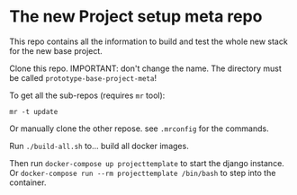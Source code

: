 # The new Project setup meta repo

This repo contains all the information to build and test the whole new stack
for the new base project.

Clone this repo. IMPORTANT: don't change the name. The directory must be called
``prototype-base-project-meta``!

To get all the sub-repos (requires ``mr`` tool):

```
mr -t update
```

Or manually clone the other repose. see ``.mrconfig`` for the commands.

Run ``./build-all.sh`` to... build all docker images.

Then run ``docker-compose up projecttemplate`` to start the django instance.
Or ``docker-compose run --rm projecttemplate /bin/bash`` to step into the
container.
